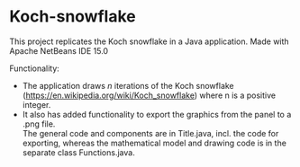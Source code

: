 # Koch-snowflake
This project replicates the Koch snowflake in a Java application. Made with Apache NetBeans IDE 15.0

Functionality:
- The application draws $n$ iterations of the Koch snowflake (https://en.wikipedia.org/wiki/Koch_snowflake) where n is a positive integer.  
- It also has added functionality to export the graphics from the panel to a .png file.  
The general code and components are in Title.java, incl. the code for exporting, whereas the mathematical model and drawing code is in the separate class Functions.java.
